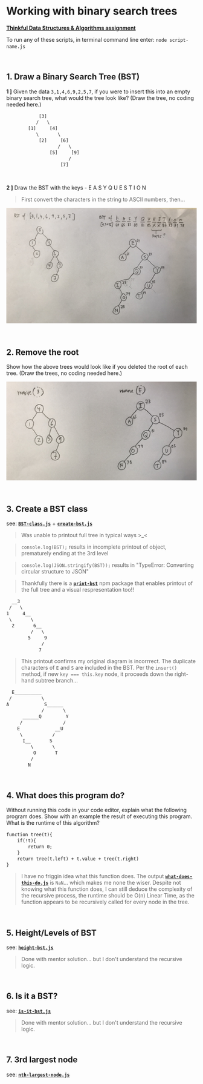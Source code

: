 # Working with binary search trees

**[Thinkful Data Structures & Algorithms assignment](https://courses.thinkful.com/dsa-v1/checkpoint/8#assignment)**

To run any of these scripts, in terminal command line enter: `node script-name.js`



<br />

## 1. Draw a Binary Search Tree (BST)

**1 ]** Given the data `3,1,4,6,9,2,5,7`, if you were to insert this into an empty binary search tree, what would the tree look like? (Draw the tree, no coding needed here.)
```
            [3]                              
           /   \                
        [1]     [4]                 
           \       \                   
            [2]     [6]   
                   /   \                
                [5]     [9]
                       /              
                    [7]
```

<br />

**2 ]** Draw the BST with the keys - E A S Y Q U E S T I O N

> First convert the characters in the string to ASCII numbers, then...

![bst](./draw-bst.jpg)




<br />

## 2. Remove the root

Show how the above trees would look like if you deleted the root of each tree. (Draw the trees, no coding needed here.)

![bst](./draw-bst-remove.jpg)




<br />

## 3. Create a BST class

see: **[`BST-class.js`](https://github.com/artificialarea/DSA-BST/blob/main/BST-class.js)** + **[`create-bst.js`](https://github.com/artificialarea/DSA-BST/blob/main/create-bst.js)**

> Was unable to printout full tree in typical ways >_< 

> `console.log(BST);` results in incomplete printout of object, prematurely ending at the 3rd level

> `console.log(JSON.stringify(BST));` results in "TypeError: Converting circular structure to JSON" 

> Thankfully there is a **[`print-bst`](https://www.npmjs.com/package/print-bst)** npm package that enables printout of the full tree and a visual respresentation too!!

```
  __3          
 /   \         
1     4__      
 \       \     
  2       6__  
         /   \ 
        5     9
             / 
            7  
```

> This printout confirms my original diagram is incorrrect. The duplicate characters of `E` and `S` are included in the BST. Per the `insert()` method, if new `key === this.key` node, it proceeds down the right-hand subtree branch...
```
  E__________          
 /           \         
A             S______  
             /       \ 
      ______Q         Y
     /               / 
    E             __U  
     \           /     
      I__       S      
         \       \     
          O       T    
         /             
        N        
```

<br />

## 4. What does this program do?

Without running this code in your code editor, explain what the following program does. Show with an example the result of executing this program. What is the runtime of this algorithm?

```
function tree(t){
    if(!t){
        return 0;
    }
    return tree(t.left) + t.value + tree(t.right)
}
```

> I have no friggin idea what this function does. 
> The output **[`what-does-this-do.js`](https://github.com/artificialarea/DSA-BST/blob/main/what-does-this-do.js)** is `NaN`... which makes me none the wiser.
> Despite not knowing what this function does, I can still deduce the complexity of the recursive process, the runtime should be O(n) Linear Time, as the function appears to be recursively called for every node in the tree.



<br />

## 5. Height/Levels of BST

see: **[`height-bst.js`](https://github.com/artificialarea/DSA-BST/blob/main/height-class.js)**

> Done with mentor solution... but I don't understand the recursive logic.


<br />

## 6. Is it a BST?

see: **[`is-it-bst.js`](https://github.com/artificialarea/DSA-BST/blob/main/is-it-bst.js)**

> Done with mentor solution... but I don't understand the recursive logic.


<br />

## 7. 3rd largest node

see: **[`nth-largest-node.js`](https://github.com/artificialarea/DSA-BST/blob/main/nth-largest-node.js)**
